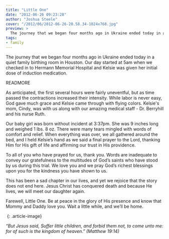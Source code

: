 ```yaml
---
title: "Little One"
date: "2012-06-26 09:23:28"
author: "Joshua Steele"
cover: "/2012/06/2012-06-26-20.58.34-1024x768.jpg"
preview: >
  The journey that we began four months ago in Ukraine ended today in a quiet family birthing room in Houston. Our day started at 5am when we checked in to Hermann Memorial Hospital and Kelsie was given her initial dose of induction medication.
tags:
- family
---
```


The journey that we began four months ago in Ukraine ended today in a quiet family birthing room in Houston. Our day started at 5am when we checked in to Hermann Memorial Hospital and Kelsie was given her initial dose of induction medication.

READMORE

As anticipated, the first several hours were fairly uneventful, but as time passed the contractions increased their intensity. While labor is never easy, God gave much grace and Kelsie came through with flying colors. Kelsie's mom, Cindy, was with us along with our amazing medical staff - Dr. Berryhill and his nurse Ruth.

Our baby girl was born without incident at 3:37pm. She was 9 inches long and weighed 1 lbs. 8 oz. There were many tears mingled with words of comfort and relief. When everything was over, we all gathered around the bed, and I held Kelsie’s hand as we said a final prayer to the Lord, thanking Him for His gift of life and affirming our trust in His providence.

To all of you who have prayed for us, thank you. Words are inadequate to convey our gratefulness to the multitudes of God’s saints who have stood by us during this trial. We love you and we pray God’s richest blessings upon you for the kindness you have shown to us.

This has been a sad chapter in our lives, and yet we rejoice that the story does not end here. Jesus Christ has conquered death and because He lives, we will meet our daughter again.

Farewell, Little One. Be at peace in the glory of His presence and know that Mommy and Daddy love you. Wait a little while, and we’ll be home.

<a href="//d21yo20tm8bmc2.cloudfront.net/2012/06/2012-06-26-20.56.21.jpg"><img class="aligncenter size-medium wp-image-1556" title="2012-06-26 20.56.21" src="//d21yo20tm8bmc2.cloudfront.net/2012/06/2012-06-26-20.56.21-450x337.jpg" alt="" /></a>
{: .article-image}

*“But Jesus said, Suffer little children, and forbid them not, to come unto me: for of such is the kingdom of heaven.”*
*(Matthew 19:14)*
